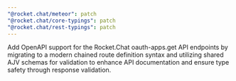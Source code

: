 ```yaml
---
"@rocket.chat/meteor": patch
"@rocket.chat/core-typings": patch
"@rocket.chat/rest-typings": patch
---
```


Add OpenAPI support for the Rocket.Chat oauth-apps.get API endpoints by migrating to a modern chained route definition syntax and utilizing shared AJV schemas for validation to enhance API documentation and ensure type safety through response validation.
